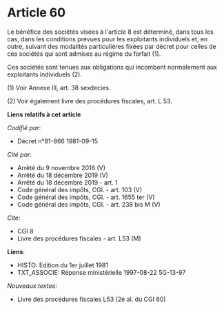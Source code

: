 # Article 60

Le bénéfice des sociétés visées à l'article 8 est déterminé, dans tous les cas, dans les conditions prévues pour les
exploitants individuels et, en outre, suivant des modalités particulières fixées par décret pour celles de ces sociétés qui
sont admises au régime du forfait (1).

Ces sociétés sont tenues aux obligations qui incombent normalement aux exploitants individuels (2).

(1) Voir Annexe III, art. 38 sexdecies.

(2) Voir également livre des procédures fiscales, art. L 53.

**Liens relatifs à cet article**

_Codifié par_:

  - Décret n°81-866 1981-09-15

_Cité par_:

  - Arrêté du 9 novembre 2018 (V)
  - Arrêté du 18 décembre 2019 (V)
  - Arrêté du 18 décembre 2019 - art. 1
  - Code général des impôts, CGI. - art. 103 (V)
  - Code général des impôts, CGI. - art. 1655 ter (V)
  - Code général des impôts, CGI. - art. 238 bis M (V)

_Cite_:

  - CGI 8
  - Livre des procédures fiscales - art. L53 (M)

**Liens**:

  - HISTO: Edition du 1er juillet 1981
  - TXT_ASSOCIE: Réponse ministérielle 1997-08-22 5G-13-97

_Nouveaux textes_:

  - Livre des procédures fiscales L53 (2è al. du CGI 60)
